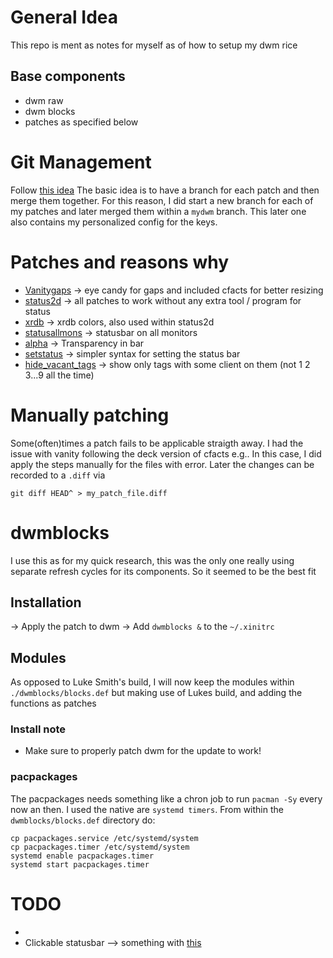 # General Idea
This repo is ment as notes for myself as of how to setup my dwm rice

## Base components
* dwm raw
* dwm blocks
* patches as specified below

# Git Management
Follow [this idea](https://dwm.suckless.org/customisation/patches_in_git/)
The basic idea is to have a branch for each patch and then merge them together.
For this reason, I did start a new branch for each of my patches and later merged
them within a `mydwm` branch. This later one also contains my personalized config for the keys.



# Patches and reasons why
* [Vanitygaps](https://dwm.suckless.org/patches/vanitygaps/dwm-cfacts-vanitygaps-6.2_combo.diff) -> eye candy for gaps and included cfacts for better resizing
* [status2d](https://dwm.suckless.org/patches/status2d/) -> all patches to work without any extra tool / program for status
* [xrdb](https://dwm.suckless.org/patches/xrdb/dwm-xrdb-6.2.diff) -> xrdb colors, also used within status2d
* [statusallmons](https://dwm.suckless.org/patches/statusallmons/dwm-statusallmons-6.2.diff) -> statusbar on all monitors
* [alpha](https://dwm.suckless.org/patches/alpha/dwm-alpha-20201019-61bb8b2.diff) -> Transparency in bar
* [setstatus](https://dwm.suckless.org/patches/setstatus/dwm-setstatus-6.2.diff) -> simpler syntax for setting the status bar
* [hide_vacant_tags](https://dwm.suckless.org/patches/hide_vacant_tags/dwm-hide_vacant_tags-6.2.diff) -> show only tags with some client on them (not 1 2 3...9 all the time)

# Manually patching
Some(often)times a patch fails to be applicable straigth away. I had the issue with vanity following the deck version of cfacts e.g..
In this case, I did apply the steps manually for the files with error. Later the changes
can be recorded to a `.diff` via 
````
git diff HEAD^ > my_patch_file.diff
````

# dwmblocks
I use this as for my quick research, this was the only one really using separate refresh cycles for its components. So it seemed to be the best fit
## Installation
-> Apply the patch to dwm
-> Add `dwmblocks &` to the `~/.xinitrc`
## Modules
As opposed to Luke Smith's build, I will now keep the modules within `./dwmblocks/blocks.def` but making use of Lukes build, and adding the functions as patches
### Install note
- Make sure to properly patch dwm for the update to work!

### pacpackages
The pacpackages needs something like a chron job to run `pacman -Sy` every now an then. I used the native are `systemd timers`.
From within the `dwmblocks/blocks.def` directory do:
```
cp pacpackages.service /etc/systemd/system
cp pacpackages.timer /etc/systemd/system
systemd enable pacpackages.timer
systemd start pacpackages.timer

```


# TODO
*
* Clickable statusbar --> something with [this](https://dwm.suckless.org/patches/statuscmd/)

